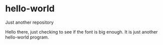 # hello-world
Just another repository

Hello there, just checking to see if the font is big enough.
It is just another hello-world program.

